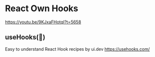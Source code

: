 # React Own Hooks
https://youtu.be/9KJxaFHotqI?t=5658

## useHooks(🐠)
Easy to understand React Hook recipes by ui.dev
https://usehooks.com/
